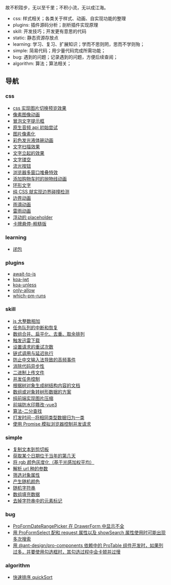 故不积跬步，无以至千里；不积小流，无以成江海。

- css: 样式相关；各类关于样式、动画、自实现功能的整理
- plugins: 插件源码分析；剖析插件实现原理
- skill: 开发技巧；开发更有意思的代码
- static: 静态资源存放点
- learning: 学习、复习、扩展知识；学而不思则罔，思而不学则殆；
- simple: 简易代码；用少量代码完成所需功能；
- bug: 遇到的问题；记录遇到的问题，方便后续查阅；
- algorithm: 算法；算法相关；

## 导航

### css

- [css 实现图片切换预览效果](/css/css实现图片切换预览效果/)
- [像素图像动画](/css/像素图像动画/)
- [冒泡文字提示框](/css/冒泡文字提示框/)
- [原生音频 api 初始尝试](/css/原生音频api初始尝试/)
- [图片像素化](/css/图片像素化/)
- [彩色发光液体碗动画](/css/彩色发光液体碗动画/)
- [文字扫描效果](/css/文字扫描效果/)
- [文字立起的效果](/css/文字立起的效果/)
- [文字镂空](/css/文字镂空/)
- [流光按钮](/css/流光按钮/)
- [浏览器多窗口堆叠特效](/css/浏览器多窗口堆叠特效/)
- [添加购物车时的抛物线动画](/css/添加购物车时的抛物线动画/)
- [环形文字](/css/环形文字/)
- [纯 CSS 就实现边界碰撞检测](/css/纯CSS就实现边界碰撞检测/)
- [边界动画](/css/边界动画/)
- [雨滴动画](/css/雨滴动画/)
- [雷雨动画](/css/雷雨动画/)
- [浮动的 placeholder](/css/浮动的placeholder/)
- [卡牌悬停-粗糙版](/css/卡牌悬停-粗糙版/)

### learning

- [闭包](/learning/闭包/)

### plugins

- [await-to-js](/plugins/await-to-js/)
- [koa-jwt](/plugins/koa-jwt/)
- [koa-unless](/plugins/koa-unless/)
- [only-allow](/plugins/only-allow/)
- [which-pm-runs](/plugins/which-pm-runs/)

### skill

- [js 大整数相加](/skill/js大整数相加/)
- [任务队列的中断和恢复](/skill/任务队列的中断和恢复/)
- [数组合并、扁平化、去重、取余排列](/skill/数组合并、扁平化、去重、取余排列/)
- [触发迅雷下载](/skill/触发迅雷下载/)
- [设置请求的重试次数](/skill/设置请求的重试次数/)
- [链式调用与延迟执行](/skill/链式调用与延迟执行/)
- [防止中文输入法导致的高频事件](/skill/防止中文输入法导致的高频事件/)
- [消除代码异步性](/skill/消除代码异步性/)
- [二进制上传文件](/skill/二进制上传文件/)
- [并发任务控制](/skill/并发任务控制/)
- [根据树对象生成树结构内容的文档](/skill/根据树对象生成树结构内容的文档/)
- [数组或对象转树形数据的方案](/skill/数组或对象转树形数据的方案/)
- [纯前端实现图片压缩](/skill/纯前端实现图片压缩/)
- [前端防水印篡改-vue3](/skill/前端防水印篡改-vue3)
- [算法-二分查找](/skill/算法-二分查找)
- [打发时间--将相同类型数据归为一类](/skill/打发时间--将相同类型数据归为一类)
- [使用 Promise 模拟浏览器控制并发请求](/skill/使用Promise模拟浏览器控制并发请求)

### simple

- [复制文本到剪切板](/simple/复制文本到剪切板/)
- [获取某个日期位于当年的第几天](/simple/获取某个日期位于当年的第几天/)
- [将 rgb 颜色灰度化（基于光感加权平均）](/simple/将rgb颜色灰度化（基于光感加权平均）/)
- [解析 url 种的参数](/simple/解析url种的参数/)
- [筛选对象属性](/simple/筛选对象属性/)
- [产生随机颜色](/simple/产生随机颜色/)
- [随机字符串](/simple/随机字符串/)
- [数组填充数据](/simple/数组填充数据/)
- [去掉字符串中的元素标记](/simple/去掉字符串中的元素标记/)

### bug

- [ProFormDateRangePicker 在 DrawerForm 中显示不全](/bug/ProFormDateRangePicker在DrawerForm中显示不全)
- [用 ProFormSelect 配和 request 属性以及 showSearch 属性使用时可能出现多次搜索](/bug/用ProFormSelect配和request属性以及showSearch属性使用时可能出现多次搜索)
- [用 @ant-design/pro-components 依赖中的 ProTable 组件开发时，如果列过多，并要使用勾选框时，其勾选过程中会卡顿并过慢](/bug/ProTable设置多列并使用勾选框时,勾选会卡顿)

### algorithm

- [快速排序 quickSort](/algorithm/快速排序quickSort)
